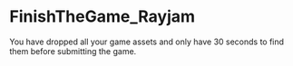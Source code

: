 # FinishTheGame_Rayjam
You have dropped all your game assets and only have 30 seconds to find them before submitting the game.
